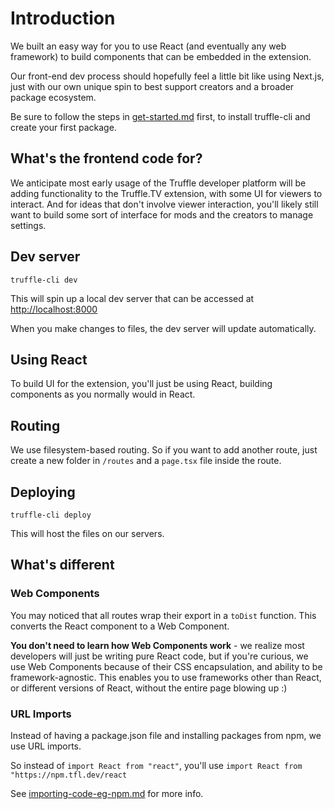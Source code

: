 # Introduction

We built an easy way for you to use React (and eventually any web framework) to build components that can be embedded in the extension.

Our front-end dev process should hopefully feel a little bit like using Next.js, just with our own unique spin to best support creators and a broader package ecosystem.

Be sure to follow the steps in [get-started.md](../the-basics/get-started.md "mention") first, to install truffle-cli and create your first package.

## What's the frontend code for?

We anticipate most early usage of the Truffle developer platform will be adding functionality to the Truffle.TV extension, with some UI for viewers to interact. And for ideas that don't involve viewer interaction, you'll likely still want to build some sort of interface for mods and the creators to manage settings.

## Dev server

`truffle-cli dev`

This will spin up a local dev server that can be accessed at [http://localhost:8000](http://localhost:8080/)

When you make changes to files, the dev server will update automatically.

## Using React

To build UI for the extension, you'll just be using React, building components as you normally would in React.

## Routing

We use filesystem-based routing. So if you want to add another route, just create a new folder in `/routes` and a `page.tsx` file inside the route.

## Deploying

`truffle-cli deploy`

This will host the files on our servers.

## What's different

### Web Components

You may noticed that all routes wrap their export in a `toDist` function. This converts the React component to a Web Component.

**You don't need to learn how Web Components work** - we realize most developers will just be writing pure React code, but if you're curious, we use Web Components because of their CSS encapsulation, and ability to be framework-agnostic. This enables you to use frameworks other than React, or different versions of React, without the entire page blowing up :)

### URL Imports

Instead of having a package.json file and installing packages from npm, we use URL imports.

So instead of `import React from "react"`, you'll use `import React from "https://npm.tfl.dev/react`

See [importing-code-eg-npm.md](importing-code-eg-npm.md "mention") for more info.
